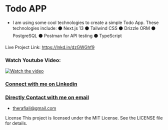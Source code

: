 
# Todo APP
- I am using some cool technologies to create a simple Todo App. These technologies include:
  ⚫ Next.js 13
  ⚫ Tailwind CSS
  ⚫ Drizzle ORM
  ⚫ PostgreSQL
  ⚫ Postman for API testing
  ⚫ TypeScript

Live Project Link: https://lnkd.in/dzGWGhf9

### Watch Youtube Video:
[![Watch the video](https://i9.ytimg.com/vi_webp/OLWVr-huvMM/mqdefault.webp?v=659a8b51&sqp=CLiW6qwG&rs=AOn4CLCECqRsp4shLkXfSkuzZ1nci6wtcg)](https://youtu.be/OLWVr-huvMM)

### [Connect with me on Linkedin](https://www.linkedin.com/in/therafiali/)
### [Directly Contact with me on email](mailto:therafiali@gmial.com)
- therafiali@gmail.com

License
This project is licensed under the MIT License. See the LICENSE file for details.
